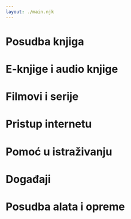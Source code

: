 ```yaml
---
layout: ./main.njk
---
```


# Posudba knjiga

# E-knjige i audio knjige

# Filmovi i serije

# Pristup internetu

# Pomoć u istraživanju

# Događaji

# Posudba alata i opreme
